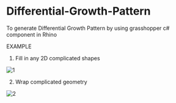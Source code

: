 # Differential-Growth-Pattern
To generate Differential Growth Pattern by using grasshopper c# component in Rhino

EXAMPLE
1. Fill in any 2D complicated shapes

![1](https://user-images.githubusercontent.com/111523399/207704332-253923d7-ac1c-4540-92f1-50fb106c895e.png)

2. Wrap complicated geometry

![2](https://user-images.githubusercontent.com/111523399/207704392-b1cede4f-424e-450f-b2b3-4ac302f4cd89.png)
